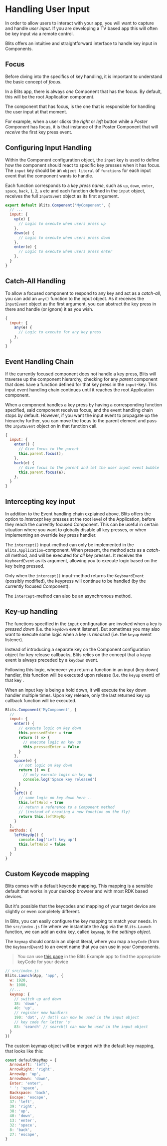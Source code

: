 # Handling User Input

In order to allow users to interact with your app, you will want to capture and handle _user input_. If you are developing a TV based app this will often be key input via a remote control.

Blits offers an intuitive and straightforward interface to handle key input in Components.

## Focus

Before diving into the specifics of key handling, it is important to understand the basic concept of _focus_.

In a Blits app, there is always _one_ Component that has the focus. By default, this will be the root Application component.

The component that has focus, is the one that is responsible for handling the user input at that moment.

For example, when a user clicks the _right_ or _left_ button while a _Poster Component_ has focus, it is that instance of the Poster Component that will _receive_ the first key press event.

## Configuring Input Handling

Within the Component configuration object, the `input` key is used to define how the component should react to specific key presses when it has focus. The `input` key should be an `object literal` of `functions` for each input event that the component wants to handle.

Each function corresponds to a _key press name_, such as `up`, `down`, `enter`, `space`, `back`, `1`, `2`, `a` etc and each function defined in the `input` object, receives the full `InputEvent` object as its first argument.

```js
export default Blits.Component('MyComponent', {
  // ...
  input: {
    up(e) {
      // Logic to execute when users press up
    },
    down(e) {
      // Logic to execute when users press down
    },
    enter(e) {
      // Logic to execute when users press enter
    },
  }
}
```

## Catch-All Handling

To allow a focused component to respond to any key and act as a _catch-all_, you can add an `any()` function to the input object. As it receives the `InputEvent` object as the first argument, you can abstract the key press in there and handle (or ignore) it as you wish.

```javascript
{
  input: {
    any(e) {
      // Logic to execute for any key press
    },
  }
}
```

## Event Handling Chain

If the currently focused component does not handle a key press, Blits will traverse up the component hierarchy, checking for any _parent_ component that does have a function defined for that key press in the `input`-key. This input event handling chain continues until it reaches the root Application component.

When a component handles a key press by having a corresponding function specified, said component receives focus, and the event handling chain stops by default. However, if you want the input event to propagate up the hierarchy further, you can move the focus to the parent element and pass the `InputEvent` object on in that function call.

```javascript
{
  input: {
    enter() {
      // Give focus to the parent
      this.parent.focus();
    },
    back(e) {
      // Give focus to the parent and let the user input event bubble
      this.parent.focus(e);
    },
  }
}
```

## Intercepting key input

In addition to the Event handling chain explained above. Blits offers the option to _intercept_ key presses at the root level of the Application, before they reach the currently focused Component. This can be useful in certain situation where you want to globally disable all key presses, or when implementing an override key press handler.

The `intercept()` input-method can only be implemented in the `Blits.Application`-component. When present, the method acts as a _catch-all_ method, and will be executed for _all_ key presses. It receives the `KeyboardEvent` as its argument, allowing you to execute logic based on the key being pressed.

Only when the `intercept()` input-method returns the `KeyboardEvent` (possibly modified), the keypress will continue to be handled (by the currently focused Component).

The `intercept`-method can also be an asynchronous method.

## Key-up handling

The functions specified in the `input` configuration are invoked when a key is _pressed down_ (i.e. the `keydown` event listener). But sometimes you may also want to execute some logic when a key is _released_ (i.e. the `keyup` event listener).

Instead of introducing a separate key on the Component configuration object for key release callbacks, Blits relies on the concept that a `keyup` event is always preceded by a `keydown` event.

Following this logic, whenever you return a function in an input (key down) handler, this function will be executed upon release (i.e. the `keyup` event) of that key .

When an input key is being a hold down, it will execute the key down handler multiple times. Upon key release, only the last returned key up callback function will be executed.


```javascript
Blits.Component('MyComponent', {
  //
  input: {
    enter() {
      // execute logic on key down
      this.pressedEnter = true
      return () => {
        // execute logic on key up
        this.pressedEnter = false
      }
    },
    space(e) {
      // not logic on key down
      return () => {
        // only execute logic on key up
        console.log('Space key released')
      }
    },
    left() {
      // some logic on key down here ..
      this.leftHold = true
      // return a reference to a Component method
      // (instead of creating a new function on the fly)
      return this.leftKeyUp
    }
  },
  methods: {
    leftKeyUp() {
      console.log('Left key up')
      this.leftHold = false
    }
  }
}
```

## Custom Keycode mapping

Blits comes with a default keycode mapping. This mapping is a sensible default that works in your desktop browser and with most RDK based devices.

But it's possible that the keycodes and mapping of your target device are slightly or even completely different.

In Blits, you can easily configure the key mapping to match your needs. In the `src/index.js` file where we instantiate the App via the `Blits.Launch` function, we can add an extra key, called `keymap`, to the _settings object_.

The `keymap` should contain an object literal, where you map a `keyCode` (from the `KeyboardEvent`) to an event name that you can use in your Components.

> You can use [this page](https://blits-demo.lightningjs.io/#/examples/keycodes) in the Blits Example app to find the appropriate keyCode for your device

```js
// src/index.js
Blits.Launch(App, 'app', {
  w: 1920,
  h: 1080,
  //...
  keymap: {
    // switch up and down
    38: 'down',
    40: 'up',
    // register new handlers
    190: 'dot', // dot() can now be used in the input object
    // key code for letter 's'
    83: 'search' // search() can now be used in the input object
  }
})
```

The custom keymap object will be merged with the default key mapping, that looks like this:

```js
const defaultKeyMap = {
  ArrowLeft: 'left',
  ArrowRight: 'right',
  ArrowUp: 'up',
  ArrowDown: 'down',
  Enter: 'enter',
  ' ': 'space',
  Backspace: 'back',
  Escape: 'escape',
  37: 'left',
  39: 'right',
  38: 'up',
  40: 'down',
  13: 'enter',
  32: 'space',
  8: 'back',
  27: 'escape',
}
```
